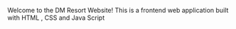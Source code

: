 Welcome to the DM Resort Website! This is a frontend web application built with HTML , CSS and Java Script
